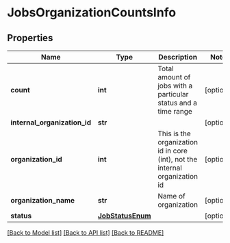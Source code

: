 # JobsOrganizationCountsInfo

## Properties
Name | Type | Description | Notes
------------ | ------------- | ------------- | -------------
**count** | **int** | Total amount of jobs with a particular status and a time range | [optional] 
**internal_organization_id** | **str** |  | [optional] 
**organization_id** | **int** | This is the organization id in core (int), not the internal organization id | [optional] 
**organization_name** | **str** | Name of organization | [optional] 
**status** | [**JobStatusEnum**](JobStatusEnum.md) |  | [optional] 

[[Back to Model list]](../README.md#documentation-for-models) [[Back to API list]](../README.md#documentation-for-api-endpoints) [[Back to README]](../README.md)


